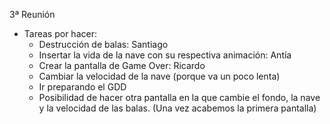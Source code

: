 3ª Reunión

- Tareas por hacer:
    * Destrucción de balas: Santiago
    * Insertar la vida de la nave con su respectiva animación: Antía
    * Crear la pantalla de Game Over: Ricardo
    * Cambiar la velocidad de la nave (porque va un poco lenta)
    * Ir preparando el GDD 
    * Posibilidad de hacer otra pantalla en la que cambie el fondo, la nave y la velocidad de las balas. (Una vez acabemos la primera pantalla)
    
